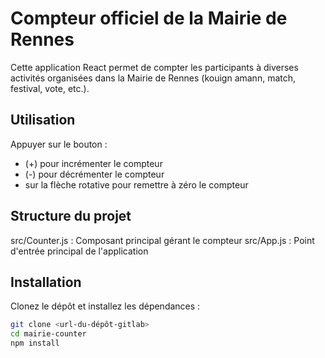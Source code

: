 # Compteur officiel de la Mairie de Rennes

Cette application React permet de compter les participants à diverses activités organisées dans la Mairie de Rennes (kouign amann, match, festival, vote, etc.).

## Utilisation
Appuyer sur le bouton :
- (+) pour incrémenter le compteur
- (-) pour décrémenter le compteur
- sur la flèche rotative pour remettre à zéro le compteur

## Structure du projet
src/Counter.js : Composant principal gérant le compteur
src/App.js : Point d'entrée principal de l'application

## Installation
Clonez le dépôt et installez les dépendances :

```bash
git clone <url-du-dépôt-gitlab>
cd mairie-counter
npm install
